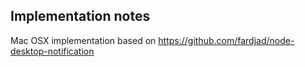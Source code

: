 ## Implementation notes ##

Mac OSX implementation based on https://github.com/fardjad/node-desktop-notification